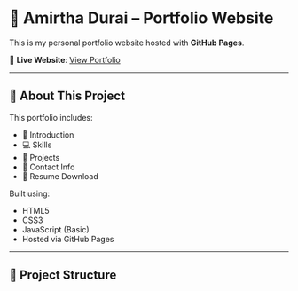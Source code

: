 # 💼 Amirtha Durai – Portfolio Website

This is my personal portfolio website hosted with **GitHub Pages**.

🔗 **Live Website**: [View Portfolio](https://amirthadurai.github.io/portfolio-website/)

---

## 📄 About This Project

This portfolio includes:
- 👋 Introduction
- 💻 Skills
- 📂 Projects
- 📧 Contact Info
- 📎 Resume Download

Built using:
- HTML5
- CSS3
- JavaScript (Basic)
- Hosted via GitHub Pages

---

## 🧩 Project Structure

